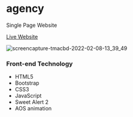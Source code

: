 # agency
Single Page Website

[Live Website](https://www.tmacbd.com/)

![screencapture-tmacbd-2022-02-08-13_39_49](https://user-images.githubusercontent.com/45326654/152940339-2e282db0-e006-42c1-9dbb-044fb7f198eb.png)

### Front-end Technology  
* HTML5
* Bootstrap
* CSS3
* JavaScript
* Sweet Alert 2
* AOS animation



